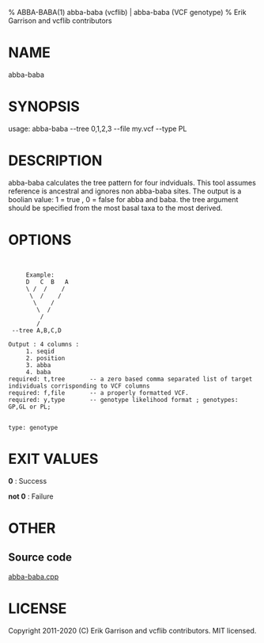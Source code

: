 % ABBA-BABA(1) abba-baba (vcflib) | abba-baba (VCF genotype)
% Erik Garrison and vcflib contributors

# NAME

abba-baba

# SYNOPSIS

usage: abba-baba --tree 0,1,2,3 --file my.vcf --type PL

# DESCRIPTION

abba-baba calculates the tree pattern for four indviduals. This tool assumes reference is ancestral and ignores non abba-baba sites. The output is a boolian value: 1 = true , 0 = false for abba and baba. the tree argument should be specified from the most basal taxa to the most derived.



# OPTIONS

```


     Example:
     D   C  B   A 
     \ /  /    /  
      \  /    /   
       \    /    
        \  /     
         /        
        /         
 --tree A,B,C,D

Output : 4 columns :     
     1. seqid            
     2. position         
     3. abba             
     4. baba             
required: t,tree       -- a zero based comma separated list of target individuals corrisponding to VCF columns
required: f,file       -- a properly formatted VCF.                                                           
required: y,type       -- genotype likelihood format ; genotypes: GP,GL or PL;                                


type: genotype

```





# EXIT VALUES

**0**
: Success

**not 0**
: Failure

# OTHER

## Source code

[abba-baba.cpp](https://github.com/vcflib/vcflib/blob/master/src/abba-baba.cpp)

# LICENSE

Copyright 2011-2020 (C) Erik Garrison and vcflib contributors. MIT licensed.

<!--
  Created with ./scripts/bin2md.rb scripts/bin2md-template.erb
-->
